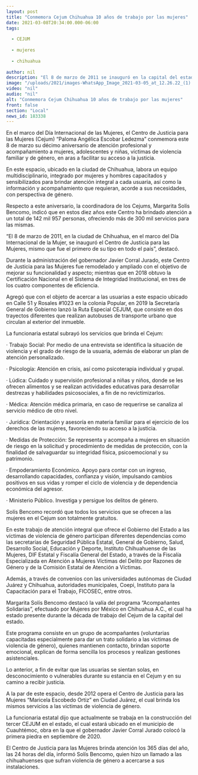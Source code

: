 ```yaml
---
layout: post
title: "Conmemora Cejum Chihuahua 10 años de trabajo por las mujeres"
date: 2021-03-08T20:34:00.000-06:00
tags:
  
  - CEJUM
  
  - mujeres
  
  - chihuahua
  
author: nil
description: "El 8 de marzo de 2011 se inauguró en la capital del estado el Centro de Justicia para las Mujeres, primero en su tipo en todo el país;  a la fecha ha brindado atención a un total de 142 mil 957 personas"
image: "/uploads/2021/images-WhatsApp_Image_2021-03-05_at_12.26.22_(1).jpeg"
video: "nil"
audio: "nil"
alt: "Conmemora Cejum Chihuahua 10 años de trabajo por las mujeres"
front: false
section: "Local"
news_id: 183338
---
```


En el marco del Día Internacional de las Mujeres, el Centro de Justicia para las Mujeres (Cejum) “Paloma Angélica Escobar Ledezma” conmemora este 8 de marzo su décimo aniversario de atención profesional y acompañamiento a mujeres, adolescentes y niñas, víctimas de violencia familiar y de género, en aras a facilitar su acceso a la justicia.

En este espacio, ubicado en la ciudad de Chihuahua, labora un equipo multidisciplinario, integrado por mujeres y hombres capacitados y sensibilizados para brindar atención integral a cada usuaria, así como la información y acompañamiento que requieran, acorde a sus necesidades, con perspectiva de género.

Respecto a este aniversario, la coordinadora de los Cejums, Margarita Solís Bencomo, indicó que en estos diez años este Centro ha brindado atención a un total de 142 mil 957 personas, ofreciendo más de 300 mil servicios para las mismas.

“El 8 de marzo de 2011, en la ciudad de Chihuahua, en el marco del Día Internacional de la Mujer, se inauguró el Centro de Justicia para las Mujeres, mismo que fue el primero de su tipo en todo el país”, destacó.

Durante la administración del gobernador Javier Corral Jurado, este Centro de Justicia para las Mujeres fue remodelado y ampliado con el objetivo de mejorar su funcionalidad y aspecto; mientras que en 2018 obtuvo la Certificación Nacional en el Sistema de Integridad Institucional, en tres de los cuatro componentes de eficiencia.

Agregó que con el objeto de acercar a las usuarias a este espacio ubicado en Calle 51 y Rosales #1023 en la colonia Popular, en 2019 la Secretaría General de Gobierno lanzó la Ruta Especial CEJUM, que consiste en dos trayectos diferentes que realizan autobuses de transporte urbano que circulan al exterior del inmueble.

La funcionaria estatal subrayó los servicios que brinda el Cejum:

·        Trabajo Social: Por medio de una entrevista se identifica la situación de violencia y el grado de riesgo de la usuaria,  además de elaborar un plan de atención personalizado.

·        Psicología: Atención en crisis, así como psicoterapia individual y grupal.


·        Lúdica: Cuidado y supervisión profesional a niñas y niños, donde se les ofrecen alimentos y se realizan actividades educativas para desarrollar destrezas y habilidades psicosociales, a fin de no revictimizarlos.

·        Médica: Atención médica primaria, en caso de requerirse se canaliza al servicio médico de otro nivel.

·        Jurídica: Orientación y asesoría en materia familiar para el ejercicio de los derechos de las mujeres, favoreciendo su acceso a la justicia.

·        Medidas de Protección: Se representa y acompaña a mujeres en situación de riesgo en la solicitud y procedimiento de medidas de protección, con la finalidad de salvaguardar su integridad física, psicoemocional y su patrimonio.


·        Empoderamiento Económico. Apoyo para contar con un ingreso, desarrollando capacidades, confianza y visión, impulsando cambios positivos en sus vidas y romper el ciclo de violencia y de dependencia económica del agresor.

 

·        Ministerio Público. Investiga y persigue los delitos de género.


Solís Bencomo recordó que todos los servicios que se ofrecen a las mujeres en el Cejum  son totalmente gratuitos.

En este trabajo de atención integral que ofrece el Gobierno del Estado a las víctimas de violencia de género participan diferentes dependencias como las secretarías de Seguridad Pública Estatal, General de Gobierno, Salud, Desarrollo Social, Educación y Deporte, Instituto Chihuahuense de las Mujeres, DIF Estatal y Fiscalía General del Estado, a través de la Fiscalía Especializada en Atención a Mujeres Víctimas del Delito por Razones de Género y de la Comisión Estatal de Atención a Víctimas.

Además, a través de convenios con las universidades autónomas de Ciudad Juárez y Chihuahua, autoridades municipales,  Coepi, Instituto para la Capacitación para el Trabajo, FICOSEC, entre otros.

Margarita Solís Bencomo destacó la valía del programa “Acompañantes Solidarias”, efectuado por Mujeres por México en Chihuahua A.C., el cual ha estado presente durante la década de trabajo del Cejum de la capital del estado.

Este programa consiste en un grupo de acompañantes (voluntarias capacitadas especialmente para dar un trato solidario a las víctimas de violencia de género), quienes mantienen contacto, brindan soporte emocional, explican de forma sencilla los procesos y realizan gestiones asistenciales.

Lo anterior, a fin de evitar que las usuarias se sientan solas, en desconocimiento o vulnerables durante su estancia en el Cejum y en su camino a recibir justicia.

A la par de este espacio, desde 2012 opera el Centro de Justicia para las Mujeres “Maricela Escobedo Ortiz” en Ciudad Juárez, el cual brinda los mismos servicios a las víctimas de violencia de género.

La funcionaria estatal dijo que actualmente se trabaja en la construcción del tercer CEJUM en el estado, el cual estará ubicado en el municipio de Cuauhtémoc, obra en la que el gobernador Javier Corral Jurado colocó la primera piedra  en septiembre de 2020.

El Centro de Justicia para las Mujeres brinda atención los 365 días del año, las 24 horas del día, informó Solís Bencomo, quien hizo un llamado a las chihuahuenses que sufran violencia de género a acercarse a sus instalaciones.
